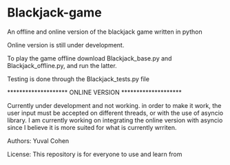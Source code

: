 # Blackjack-game
An offline and online version of the blackjack game written in python

Online version is still under development.

To play the game offline download Blackjack_base.py and Blackjack_offline.py, and run the latter.

Testing is done through the Blackjack_tests.py file


******************** ONLINE VERSION ********************

Currently under development and not working. 
in order to make it work, the user input must be accepted on different threads, or with the use of asyncio library.
I am currently working on integrating the online version with asyncio since I believe it is more suited for what is currently
wrriten. 

Authors: Yuval Cohen

License: This repository is for everyone to use and learn from
